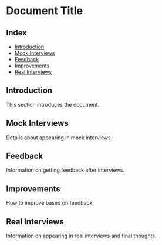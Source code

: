 # Document Title

## Index
- [Introduction](#introduction)
- [Mock Interviews](#mock-interviews)
- [Feedback](#feedback)
- [Improvements](#improvements)
- [Real Interviews](#real-interviews)

## Introduction
This section introduces the document.

## Mock Interviews
Details about appearing in mock interviews.

## Feedback
Information on getting feedback after interviews.

## Improvements
How to improve based on feedback.

## Real Interviews
Information on appearing in real interviews and final thoughts.
